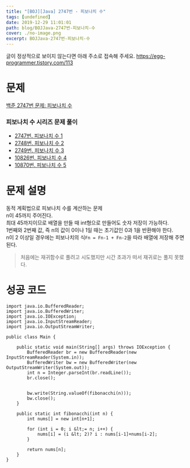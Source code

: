 ```yaml
---
title: "[BOJ][Java] 2747번 - 피보나치 수"
tags: [undefined]
date: 2019-12-29 11:01:01
path: blog/BOJJava-2747번-피보나치-수
cover: ./no-image.png
excerpt: BOJJava-2747번-피보나치-수
---
```

글이 정상적으로 보이지 않는다면 아래 주소로 접속해 주세요.
https://egg-programmer.tistory.com/113
# 문제

[백준 2747번 문제: 피보나치 수](https://www.acmicpc.net/problem/2747)

### 피보나치 수 시리즈 문제 풀이

*   [2747번. 피보나치 수 1](https://egg-programmer.tistory.com/113)
*   [2748번. 피보나치 수 2](https://egg-programmer.tistory.com/114)
*   [2749번. 피보나치 수 3](https://www.acmicpc.net/problem/2749)
*   [10826번. 피보나치 수 4](https://www.acmicpc.net/problem/10826)
*   [10870번. 피보나치 수 5](https://www.acmicpc.net/problem/10870)

# 문제 설명

동적 계획법으로 피보나치 수를 계산하는 문제  
n이 45까지 주어진다.  
최대 45까지이므로 배열을 만들 때 int형으로 만들어도 숫자 저장이 가능하다.  
1번째와 2번째 값, 즉 n의 값이 0이나 1일 때는 초기값인 0과 1을 반환해야 한다.  
n이 2 이상일 경우에는 피보나치의 식`` Fn = Fn-1 + Fn-2 ``을 따라 배열에 저장해 주면 된다. 

>  
> 처음에는 재귀함수로 풀려고 시도했지만 시간 초과가 떠서 재귀로는 풀지 못했다.
> 

# 성공 코드

    import java.io.BufferedReader;
    import java.io.BufferedWriter;
    import java.io.IOException;
    import java.io.InputStreamReader;
    import java.io.OutputStreamWriter;
    
    public class Main {
    
        public static void main(String[] args) throws IOException {
            BufferedReader br = new BufferedReader(new InputStreamReader(System.in));
            BufferedWriter bw = new BufferedWriter(new OutputStreamWriter(System.out));
            int n = Integer.parseInt(br.readLine());
            br.close();
    
    
            bw.write(String.valueOf(fibonacchi(n)));
            bw.close();
        }
    
        public static int fibonacchi(int n) {
            int nums[] = new int[n+1];
    
            for (int i = 0; i &lt;= n; i++) {
                nums[i] = (i &lt; 2)? i : nums[i-1]+nums[i-2];
            }
    
            return nums[n];
        }
    }